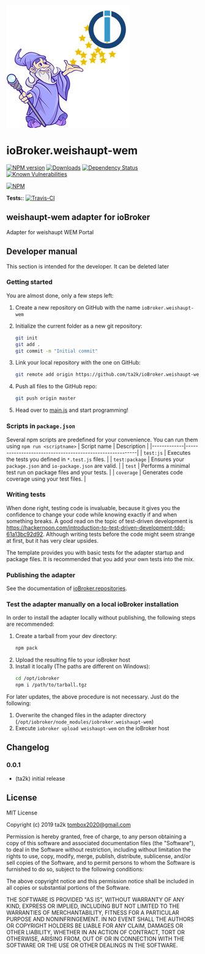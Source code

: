 ![Logo](admin/weishaupt-wem.png)
# ioBroker.weishaupt-wem

[![NPM version](http://img.shields.io/npm/v/iobroker.weishaupt-wem.svg)](https://www.npmjs.com/package/iobroker.weishaupt-wem)
[![Downloads](https://img.shields.io/npm/dm/iobroker.weishaupt-wem.svg)](https://www.npmjs.com/package/iobroker.weishaupt-wem)
[![Dependency Status](https://img.shields.io/david/ta2k/iobroker.weishaupt-wem.svg)](https://david-dm.org/ta2k/iobroker.weishaupt-wem)
[![Known Vulnerabilities](https://snyk.io/test/github/ta2k/ioBroker.weishaupt-wem/badge.svg)](https://snyk.io/test/github/ta2k/ioBroker.weishaupt-wem)

[![NPM](https://nodei.co/npm/iobroker.weishaupt-wem.png?downloads=true)](https://nodei.co/npm/iobroker.weishaupt-wem/)

**Tests:**: [![Travis-CI](http://img.shields.io/travis/ta2k/ioBroker.weishaupt-wem/master.svg)](https://travis-ci.org/ta2k/ioBroker.weishaupt-wem)

## weishaupt-wem adapter for ioBroker

Adapter for weishaupt WEM Portal

## Developer manual
This section is intended for the developer. It can be deleted later

### Getting started

You are almost done, only a few steps left:
1. Create a new repository on GitHub with the name `ioBroker.weishaupt-wem`
1. Initialize the current folder as a new git repository:  
	```bash
	git init
	git add .
	git commit -m "Initial commit"
	```
1. Link your local repository with the one on GitHub:  
	```bash
	git remote add origin https://github.com/ta2k/ioBroker.weishaupt-wem
	```

1. Push all files to the GitHub repo:  
	```bash
	git push origin master
	```
1. Head over to [main.js](main.js) and start programming!

### Scripts in `package.json`
Several npm scripts are predefined for your convenience. You can run them using `npm run <scriptname>`
| Script name | Description                                              |
|-------------|----------------------------------------------------------|
| `test:js`   | Executes the tests you defined in `*.test.js` files.     |
| `test:package`    | Ensures your `package.json` and `io-package.json` are valid. |
| `test` | Performs a minimal test run on package files and your tests. |
| `coverage` | Generates code coverage using your test files. |

### Writing tests
When done right, testing code is invaluable, because it gives you the 
confidence to change your code while knowing exactly if and when 
something breaks. A good read on the topic of test-driven development 
is https://hackernoon.com/introduction-to-test-driven-development-tdd-61a13bc92d92. 
Although writing tests before the code might seem strange at first, but it has very 
clear upsides.

The template provides you with basic tests for the adapter startup and package files.
It is recommended that you add your own tests into the mix.

### Publishing the adapter
See the documentation of [ioBroker.repositories](https://github.com/ioBroker/ioBroker.repositories#requirements-for-adapter-to-get-added-to-the-latest-repository).

### Test the adapter manually on a local ioBroker installation
In order to install the adapter locally without publishing, the following steps are recommended:
1. Create a tarball from your dev directory:  
	```bash
	npm pack
	```
1. Upload the resulting file to your ioBroker host
1. Install it locally (The paths are different on Windows):
	```bash
	cd /opt/iobroker
	npm i /path/to/tarball.tgz
	```

For later updates, the above procedure is not necessary. Just do the following:
1. Overwrite the changed files in the adapter directory (`/opt/iobroker/node_modules/iobroker.weishaupt-wem`)
1. Execute `iobroker upload weishaupt-wem` on the ioBroker host

## Changelog

### 0.0.1
* (ta2k) initial release

## License
MIT License

Copyright (c) 2019 ta2k <tombox2020@gmail.com>

Permission is hereby granted, free of charge, to any person obtaining a copy
of this software and associated documentation files (the "Software"), to deal
in the Software without restriction, including without limitation the rights
to use, copy, modify, merge, publish, distribute, sublicense, and/or sell
copies of the Software, and to permit persons to whom the Software is
furnished to do so, subject to the following conditions:

The above copyright notice and this permission notice shall be included in all
copies or substantial portions of the Software.

THE SOFTWARE IS PROVIDED "AS IS", WITHOUT WARRANTY OF ANY KIND, EXPRESS OR
IMPLIED, INCLUDING BUT NOT LIMITED TO THE WARRANTIES OF MERCHANTABILITY,
FITNESS FOR A PARTICULAR PURPOSE AND NONINFRINGEMENT. IN NO EVENT SHALL THE
AUTHORS OR COPYRIGHT HOLDERS BE LIABLE FOR ANY CLAIM, DAMAGES OR OTHER
LIABILITY, WHETHER IN AN ACTION OF CONTRACT, TORT OR OTHERWISE, ARISING FROM,
OUT OF OR IN CONNECTION WITH THE SOFTWARE OR THE USE OR OTHER DEALINGS IN THE
SOFTWARE.